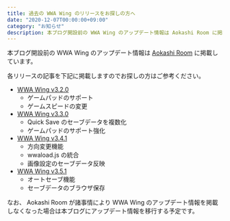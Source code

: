 ```yaml
---
title: 過去の WWA Wing のリリースをお探しの方へ
date: "2020-12-07T00:00:00+09:00"
category: "お知らせ"
description: 本ブログ開設前の WWA Wing のアップデート情報は Aokashi Room に掲載しています。
---
```


本ブログ開設前の WWA Wing のアップデート情報は [Aokashi Room](https://aokashi.hatenablog.jp) に掲載しています。

各リリースの記事を下記に掲載しますのでお探しの方はご参考ください。

- [WWA Wing v3.2.0](https://aokashi.hatenablog.jp/entry/2019-wwawing-3-2-0-release)
  - ゲームパッドのサポート
  - ゲームスピードの変更
- [WWA Wing v3.3.0](https://aokashi.hatenablog.jp/entry/2020-wwawing-3-3-0-release)
  - Quick Save のセーブデータを複数化
  - ゲームパッドのサポート強化
- [WWA Wing v3.4.1](https://aokashi.hatenablog.jp/entry/2020-wwawing-3-4-1-release)
  - 方向変更機能
  - wwaload.js の統合
  - 画像設定のセーブデータ反映
- [WWA Wing v3.5.1](https://aokashi.hatenablog.jp/entry/2020-wwawing-3-5-1-release)
  - オートセーブ機能
  - セーブデータのブラウザ保存

なお、 Aokashi Room が諸事情により WWA Wing のアップデート情報を掲載しなくなった場合は本ブログにアップデート情報を移行する予定です。
